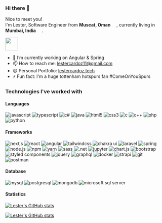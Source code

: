 ### Hi there 👋

<p>Nice to meet you! 
</br>
I'm Lester, Software Engineer from <b>Muscat, Oman</b> <img src="https://image.flaticon.com/icons/svg/197/197635.svg" width="15"/>, currently living in <b>Mumbai, India</b> <img src="https://image.flaticon.com/icons/svg/197/197419.svg" width="15"/>. </p>

<img src="https://emojis.slackmojis.com/emojis/images/1542340462/4965/dabbing.gif?1542340462" width="40"/>

- 🔭 I’m currently working on Angular & Spring
- 📫 How to reach me: lestercardoz11@gmail.com
- 😄 Personal Portfolio: [lestercardoz.tech](https://www.lestercardoz.tech)
- ⚡ Fun fact: I'm a huge tottenham hotspurs fan #ComeOnYouSpurs


### Technologies I've worked with

#### Languages

<p>
<img alt="javascript" src="https://img.shields.io/badge/JavaScript-323330?style=for-the-badge&logo=javascript&logoColor=F7DF1E" />
<img alt="typescript" src="https://img.shields.io/badge/TypeScript-007ACC?style=for-the-badge&logo=typescript&logoColor=white" />
<img alt="c#" src="https://img.shields.io/badge/C%23-239120?style=for-the-badge&logo=c-sharp&logoColor=white" />
<img alt="java" src="https://img.shields.io/badge/Java-ED8B00?style=for-the-badge&logo=java&logoColor=white" />
<img alt="html5" src="https://img.shields.io/badge/HTML5-E34F26?style=for-the-badge&logo=html5&logoColor=white" />
<img alt="css3" src="https://img.shields.io/badge/CSS3-1572B6?style=for-the-badge&logo=css3&logoColor=white" />
<img alt="c" src="https://img.shields.io/badge/C-00599C?style=for-the-badge&logo=c&logoColor=white" />
<img alt="c++" src="https://img.shields.io/badge/C%2B%2B-00599C?style=for-the-badge&logo=c%2B%2B&logoColor=white" />
<img alt="php" src="https://img.shields.io/badge/PHP-777BB4?style=for-the-badge&logo=php&logoColor=white" />
<img alt="python" src="https://img.shields.io/badge/Python-3776AB?style=for-the-badge&logo=python&logoColor=white" />
</p>


#### Frameworks

<p>
<img alt="nextjs" src="https://img.shields.io/badge/next.js-000000?style=for-the-badge&logo=nextdotjs&logoColor=white" />
<img alt="react" src="https://img.shields.io/badge/React-20232A?style=for-the-badge&logo=react&logoColor=61DAFB" />
<img alt="angular" src="https://img.shields.io/badge/Angular-DD0031?style=for-the-badge&logo=angular&logoColor=white" />
<img alt="tailwindcss" src="https://img.shields.io/badge/Tailwind_CSS-38B2AC?style=for-the-badge&logo=tailwind-css&logoColor=white" />
<img alt="chakra ui" src="https://img.shields.io/badge/Chakra--UI-319795?style=for-the-badge&logo=chakra-ui&logoColor=white" />
<img alt="laravel" src="https://img.shields.io/badge/Laravel-FF2D20?style=for-the-badge&logo=laravel&logoColor=white" />
<img alt="spring" src="https://img.shields.io/badge/Spring-6DB33F?style=for-the-badge&logo=spring&logoColor=white" />
<img alt="node.js" src="https://img.shields.io/badge/Node.js-339933?style=for-the-badge&logo=nodedotjs&logoColor=white" />
<img alt="npm" src="https://img.shields.io/badge/npm-CB3837?style=for-the-badge&logo=npm&logoColor=white" />
<img alt="yarn" src="https://img.shields.io/badge/Yarn-2C8EBB?style=for-the-badge&logo=yarn&logoColor=white" />
<img alt="sass" src="https://img.shields.io/badge/Sass-CC6699?style=for-the-badge&logo=sass&logoColor=white" />
<img alt=".net" src="https://img.shields.io/badge/.NET-512BD4?style=for-the-badge&logo=dotnet&logoColor=white" />
<img alt="jupyter" src="https://img.shields.io/badge/Jupyter-F37626.svg?&style=for-the-badge&logo=Jupyter&logoColor=white" />
<img alt="chart.js" src="https://img.shields.io/badge/Chart.js-FF6384?style=for-the-badge&logo=chartdotjs&logoColor=white" />
<img alt="bootstrap" src="https://img.shields.io/badge/Bootstrap-563D7C?style=for-the-badge&logo=bootstrap&logoColor=white" />
<img alt="styled components" src="https://img.shields.io/badge/styled--components-DB7093?style=for-the-badge&logo=styled-components&logoColor=white" />
<img alt="jquery" src="https://img.shields.io/badge/jQuery-0769AD?style=for-the-badge&logo=jquery&logoColor=white" />
<img alt="graphql" src="https://img.shields.io/badge/GraphQl-E10098?style=for-the-badge&logo=graphql&logoColor=white" />
<img alt="docker" src="https://img.shields.io/badge/Docker-2CA5E0?style=for-the-badge&logo=docker&logoColor=white" />
<img alt="strapi" src="https://img.shields.io/badge/strapi-2e7eea?style=for-the-badge&logo=strapi&logoColor=white" />
<img alt="git" src="https://img.shields.io/badge/Git-F05032?style=for-the-badge&logo=git&logoColor=white" />
<img alt="postman" src="https://img.shields.io/badge/Postman-FF6C37?style=for-the-badge&logo=Postman&logoColor=white" />
</p>


#### Database

<p>
<img alt="mysql" src="https://img.shields.io/badge/MySQL-00000F?style=for-the-badge&logo=mysql&logoColor=white" />
<img alt="postgresql" src="https://img.shields.io/badge/PostgreSQL-316192?style=for-the-badge&logo=postgresql&logoColor=white" />
<img alt="mongodb" src="https://img.shields.io/badge/MongoDB-4EA94B?style=for-the-badge&logo=mongodb&logoColor=white" />
<img alt="microsoft sql server" src="https://img.shields.io/badge/Microsoft_SQL_Server-CC2927?style=for-the-badge&logo=microsoft-sql-server&logoColor=white" />
</p>


#### Statistics

[![Lester's GitHub stats](https://github-readme-stats.vercel.app/api?username=lestercardoz11&count_private=true&show_icons=true)](https://github.com/lestercardoz11/lestercardoz.tech)

[![Lester's GitHub stats](https://github-readme-stats.vercel.app/api/top-langs/?username=stark1996&layout=compact)](https://github.com/lestercardoz11/lestercardoz.tech)
